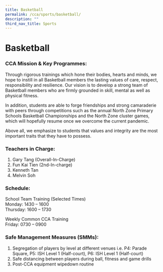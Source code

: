 ```yaml
---
title: Basketball
permalink: /cca/sports/basketball/
description: ""
third_nav_title: Sports
---
```

# **Basketball**

### CCA Mission & Key Programmes:

Through rigorous trainings which hone their bodies, hearts and minds, we hope to instill in all Basketball members the lasting values of care, respect, responsibility and resilience. Our vision is to develop a strong team of Basketball members who are firmly grounded in skill, mental as well as physical fitness.

In addition, students are able to forge friendships and strong camaraderie with peers through competitions such as the annual North Zone Primary Schools Basketball Championships and the North Zone cluster games, which will hopefully resume once we overcome the current pandemic.

Above all, we emphasize to students that values and integrity are the most important traits that they have to possess.

### Teachers in Charge:

1.  Gary Tang (Overall-In-Charge)
2.  Fun Kai Tien (2nd\-In-charge)
3.  Kenneth Tan
4.  Melvin Soh

### Schedule:

School Team Training (Selected Times)  
Monday: 1430 – 1600  
Thursday: 1600 – 1730

Weekly Common CCA Training  
Friday: 0730 – 0900

### Safe Management Measures (SMMs):

1.  Segregation of players by level at different venues i.e. P4: Parade Square, P5: ISH Level 1 (Half-court), P6: ISH Level 1 (Half-court)
2.  Safe distancing between players during ball, fitness and game drills
3.  Post-CCA equipment wipedown routine